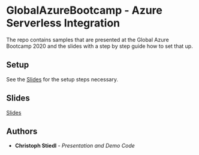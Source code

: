 # GlobalAzureBootcamp - Azure Serverless Integration
The repo contains samples that are presented at the Global Azure Bootcamp 2020 and
the slides with a step by step guide how to set that up.

## Setup

See the [Slides](https://github.com/cstiedl/GlobalAzureBootcamp/blob/master/Slides/Serverless%20Application%20Integration.pdf) for the setup steps necessary.

## Slides

[Slides](https://github.com/cstiedl/GlobalAzureBootcamp/blob/master/Slides/Serverless%20Application%20Integration.pdf)

## Authors

* **Christoph Stiedl** - *Presentation and Demo Code*
